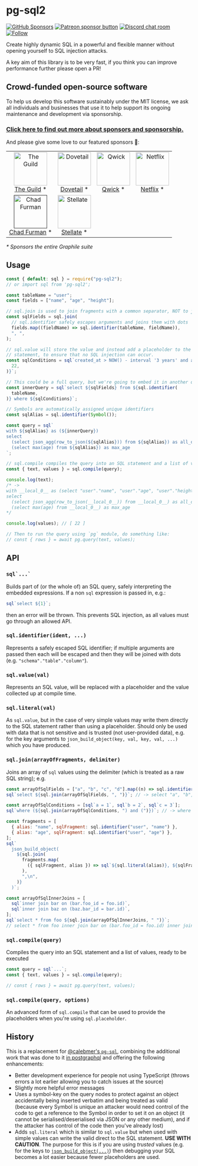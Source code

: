 # pg-sql2

[![GitHub Sponsors](https://img.shields.io/github/sponsors/benjie?color=ff69b4&label=github%20sponsors)](https://github.com/sponsors/benjie)
[![Patreon sponsor button](https://img.shields.io/badge/sponsor-via%20Patreon-orange.svg)](https://patreon.com/benjie)
[![Discord chat room](https://img.shields.io/discord/489127045289476126.svg)](http://discord.gg/graphile)
[![Follow](https://img.shields.io/badge/twitter-@GraphileHQ-blue.svg)](https://twitter.com/GraphileHQ)

Create highly dynamic SQL in a powerful and flexible manner without opening
yourself to SQL injection attacks.

A key aim of this library is to be very fast, if you think you can improve
performance further please open a PR!

<!-- SPONSORS_BEGIN -->

## Crowd-funded open-source software

To help us develop this software sustainably under the MIT license, we ask all
individuals and businesses that use it to help support its ongoing maintenance
and development via sponsorship.

### [Click here to find out more about sponsors and sponsorship.](https://www.graphile.org/sponsor/)

And please give some love to our featured sponsors 🤩:

<table><tr>
<td align="center"><a href="https://www.the-guild.dev/"><img src="https://graphile.org/images/sponsors/theguild.png" width="90" height="90" alt="The Guild" /><br />The Guild</a> *</td>
<td align="center"><a href="https://dovetailapp.com/"><img src="https://graphile.org/images/sponsors/dovetail.png" width="90" height="90" alt="Dovetail" /><br />Dovetail</a> *</td>
<td align="center"><a href="https://qwick.com/"><img src="https://graphile.org/images/sponsors/qwick.png" width="90" height="90" alt="Qwick" /><br />Qwick</a> *</td>
<td align="center"><a href="https://www.netflix.com/"><img src="https://graphile.org/images/sponsors/Netflix.png" width="90" height="90" alt="Netflix" /><br />Netflix</a> *</td>
</tr><tr>
<td align="center"><a href=""><img src="https://graphile.org/images/sponsors/chadf.png" width="90" height="90" alt="Chad Furman" /><br />Chad Furman</a> *</td>
<td align="center"><a href="https://stellate.co/"><img src="https://graphile.org/images/sponsors/Stellate.png" width="90" height="90" alt="Stellate" /><br />Stellate</a> *</td>
</tr></table>

<em>\* Sponsors the entire Graphile suite</em>

<!-- SPONSORS_END -->

## Usage

```js
const { default: sql } = require("pg-sql2");
// or import sql from 'pg-sql2';

const tableName = "user";
const fields = ["name", "age", "height"];

// sql.join is used to join fragments with a common separator, NOT to join tables!
const sqlFields = sql.join(
  // sql.identifier safely escapes arguments and joins them with dots
  fields.map((fieldName) => sql.identifier(tableName, fieldName)),
  ", ",
);

// sql.value will store the value and instead add a placeholder to the SQL
// statement, to ensure that no SQL injection can occur.
const sqlConditions = sql`created_at > NOW() - interval '3 years' and age > ${sql.value(
  22,
)}`;

// This could be a full query, but we're going to embed it in another query safely
const innerQuery = sql`select ${sqlFields} from ${sql.identifier(
  tableName,
)} where ${sqlConditions}`;

// Symbols are automatically assigned unique identifiers
const sqlAlias = sql.identifier(Symbol());

const query = sql`
with ${sqlAlias} as (${innerQuery})
select
  (select json_agg(row_to_json(${sqlAlias})) from ${sqlAlias}) as all_data,
  (select max(age) from ${sqlAlias}) as max_age
`;

// sql.compile compiles the query into an SQL statement and a list of values
const { text, values } = sql.compile(query);

console.log(text);
/* ->
with __local_0__ as (select "user"."name", "user"."age", "user"."height" from "user" where created_at > NOW() - interval '3 years' and age > $1)
select
  (select json_agg(row_to_json(__local_0__)) from __local_0__) as all_data,
  (select max(age) from __local_0__) as max_age
*/

console.log(values); // [ 22 ]

// Then to run the query using `pg` module, do something like:
// const { rows } = await pg.query(text, values);
```

## API

### `` sql`...` ``

Builds part of (or the whole of) an SQL query, safely interpreting the embedded
expressions. If a non `sql` expression is passed in, e.g.:

<!-- skip-example -->

```js
sql`select ${1}`;
```

then an error will be thrown. This prevents SQL injection, as all values must go
through an allowed API.

### `sql.identifier(ident, ...)`

Represents a safely escaped SQL identifier; if multiple arguments are passed
then each will be escaped and then they will be joined with dots (e.g.
`"schema"."table"."column"`).

### `sql.value(val)`

Represents an SQL value, will be replaced with a placeholder and the value
collected up at compile time.

### `sql.literal(val)`

As `sql.value`, but in the case of very simple values may write them directly to
the SQL statement rather than using a placeholder. Should only be used with data
that is not sensitive and is trusted (not user-provided data), e.g. for the key
arguments to `json_build_object(key, val, key, val, ...)` which you have
produced.

### `sql.join(arrayOfFragments, delimiter)`

Joins an array of `sql` values using the delimiter (which is treated as a raw
SQL string); e.g.

```js
const arrayOfSqlFields = ["a", "b", "c", "d"].map((n) => sql.identifier(n));
sql`select ${sql.join(arrayOfSqlFields, ", ")}`; // -> select "a", "b", "c", "d"

const arrayOfSqlConditions = [sql`a = 1`, sql`b = 2`, sql`c = 3`];
sql`where (${sql.join(arrayOfSqlConditions, ") and (")})`; // -> where (a = 1) and (b = 2) and (c = 3)

const fragments = [
  { alias: "name", sqlFragment: sql.identifier("user", "name") },
  { alias: "age", sqlFragment: sql.identifier("user", "age") },
];
sql`
  json_build_object(
    ${sql.join(
      fragments.map(
        ({ sqlFragment, alias }) => sql`${sql.literal(alias)}, ${sqlFragment}`,
      ),
      ",\n",
    )}
  )`;

const arrayOfSqlInnerJoins = [
  sql`inner join bar on (bar.foo_id = foo.id)`,
  sql`inner join baz on (baz.bar_id = bar.id)`,
];
sql`select * from foo ${sql.join(arrayOfSqlInnerJoins, " ")}`;
// select * from foo inner join bar on (bar.foo_id = foo.id) inner join baz on (baz.bar_id = bar.id)
```

### `sql.compile(query)`

Compiles the query into an SQL statement and a list of values, ready to be
executed

```js
const query = sql`...`;
const { text, values } = sql.compile(query);

// const { rows } = await pg.query(text, values);
```

### `sql.compile(query, options)`

An advanced form of `sql.compile` that can be used to provide the placeholders
when you're using `sql.placeholder`.

## History

This is a replacement for
[@calebmer's `pg-sql`](https://www.npmjs.com/package/pg-sql), combining the
additional work that was done to it
[in postgraphql](https://github.com/postgraphql/postgraphql/blob/9c36d7e9b9ad74e665de18964fd2554f9f639903/src/postgres/utils/sql.ts)
and offering the following enhancements:

- Better development experience for people not using TypeScript (throws errors a
  lot earlier allowing you to catch issues at the source)
- Slightly more helpful error messages
- Uses a symbol-key on the query nodes to protect against an object accidentally
  being inserted verbatim and being treated as valid (because every Symbol is
  unique an attacker would need control of the code to get a reference to the
  Symbol in order to set it on an object (it cannot be serialised/deserialised
  via JSON or any other medium), and if the attacker has control of the code
  then you've already lost)
- Adds `sql.literal` which is similar to `sql.value` but when used with simple
  values can write the valid direct to the SQL statement. **USE WITH CAUTION**.
  The purpose for this is if you are using _trusted_ values (e.g. for the keys
  to
  [`json_build_object(...)`](https://www.postgresql.org/docs/9.6/static/functions-json.html))
  then debugging your SQL becomes a lot easier because fewer placeholders are
  used.
